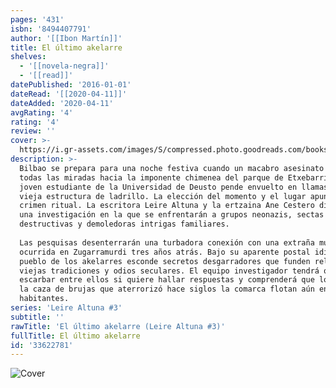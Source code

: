 ```yaml
---
pages: '431'
isbn: '8494407791'
author: '[[Ibon Martín]]'
title: El último akelarre
shelves:
  - '[[novela-negra]]'
  - '[[read]]'
datePublished: '2016-01-01'
dateRead: '[[2020-04-11]]'
dateAdded: '2020-04-11'
avgRating: '4'
rating: '4'
review: ''
cover: >-
  https://i.gr-assets.com/images/S/compressed.photo.goodreads.com/books/1482914803l/33622781.jpg
description: >-
  Bilbao se prepara para una noche festiva cuando un macabro asesinato atrae
  todas las miradas hacia la imponente chimenea del parque de Etxebarria. Un
  joven estudiante de la Universidad de Deusto pende envuelto en llamas de su
  vieja estructura de ladrillo. La elección del momento y el lugar apunta a un
  crimen ritual. La escritora Leire Altuna y la ertzaina Ane Cestero dirigirán
  una investigación en la que se enfrentarán a grupos neonazis, sectas
  destructivas y demoledoras intrigas familiares.  
    
  Las pesquisas desenterrarán una turbadora conexión con una extraña muerte
  ocurrida en Zugarramurdi tres años atrás. Bajo su aparente postal idílica, el
  pueblo de los akelarres esconde secretos desgarradores que funden religión,
  viejas tradiciones y odios seculares. El equipo investigador tendrá que
  escarbar entre ellos si quiere hallar respuestas y comprenderá que los ecos de
  la caza de brujas que aterrorizó hace siglos la comarca flotan aún entre sus
  habitantes.
series: 'Leire Altuna #3'
subtitle: ''
rawTitle: 'El último akelarre (Leire Altuna #3)'
fullTitle: El último akelarre
id: '33622781'
---
```

![Cover](https:&#x2F;&#x2F;i.gr-assets.com&#x2F;images&#x2F;S&#x2F;compressed.photo.goodreads.com&#x2F;books&#x2F;1482914803l&#x2F;33622781.jpg)
